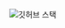 
![깃허브 스택](https://github-readme-stats.vercel.app/api?username=MinwooRowan&include_orgs=true&orgs=RowanCompany&show_icons=true&theme=tokyonight)
